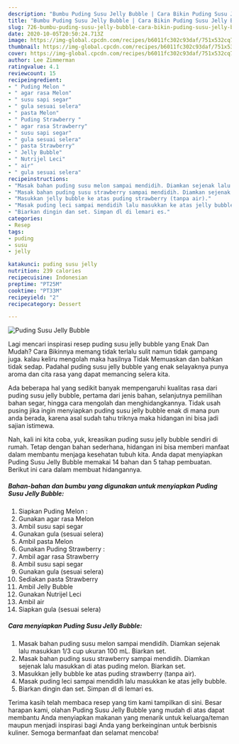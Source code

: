 ```yaml
---
description: "Bumbu Puding Susu Jelly Bubble | Cara Bikin Puding Susu Jelly Bubble Yang Sedap"
title: "Bumbu Puding Susu Jelly Bubble | Cara Bikin Puding Susu Jelly Bubble Yang Sedap"
slug: 726-bumbu-puding-susu-jelly-bubble-cara-bikin-puding-susu-jelly-bubble-yang-sedap
date: 2020-10-05T20:50:24.713Z
image: https://img-global.cpcdn.com/recipes/b6011fc302c93daf/751x532cq70/puding-susu-jelly-bubble-foto-resep-utama.jpg
thumbnail: https://img-global.cpcdn.com/recipes/b6011fc302c93daf/751x532cq70/puding-susu-jelly-bubble-foto-resep-utama.jpg
cover: https://img-global.cpcdn.com/recipes/b6011fc302c93daf/751x532cq70/puding-susu-jelly-bubble-foto-resep-utama.jpg
author: Lee Zimmerman
ratingvalue: 4.1
reviewcount: 15
recipeingredient:
- " Puding Melon "
- " agar rasa Melon"
- " susu sapi segar"
- " gula sesuai selera"
- " pasta Melon"
- " Puding Strawberry "
- " agar rasa Strawberry"
- " susu sapi segar"
- " gula sesuai selera"
- " pasta Strawberry"
- " Jelly Bubble"
- " Nutrijel Leci"
- " air"
- " gula sesuai selera"
recipeinstructions:
- "Masak bahan puding susu melon sampai mendidih. Diamkan sejenak lalu masukkan 1/3 cup ukuran 100 mL. Biarkan set."
- "Masak bahan puding susu strawberry sampai mendidih. Diamkan sejenak lalu masukkan di atas puding melon. Biarkan set."
- "Masukkan jelly bubble ke atas puding strawberry (tanpa air)."
- "Masak puding leci sampai mendidih lalu masukkan ke atas jelly bubble."
- "Biarkan dingin dan set. Simpan dl di lemari es."
categories:
- Resep
tags:
- puding
- susu
- jelly

katakunci: puding susu jelly 
nutrition: 239 calories
recipecuisine: Indonesian
preptime: "PT25M"
cooktime: "PT33M"
recipeyield: "2"
recipecategory: Dessert

---
```



![Puding Susu Jelly Bubble](https://img-global.cpcdn.com/recipes/b6011fc302c93daf/751x532cq70/puding-susu-jelly-bubble-foto-resep-utama.jpg)

Lagi mencari inspirasi resep puding susu jelly bubble yang Enak Dan Mudah? Cara Bikinnya memang tidak terlalu sulit namun tidak gampang juga. kalau keliru mengolah maka hasilnya Tidak Memuaskan dan bahkan tidak sedap. Padahal puding susu jelly bubble yang enak selayaknya punya aroma dan cita rasa yang dapat memancing selera kita.

Ada beberapa hal yang sedikit banyak mempengaruhi kualitas rasa dari puding susu jelly bubble, pertama dari jenis bahan, selanjutnya pemilihan bahan segar, hingga cara mengolah dan menghidangkannya. Tidak usah pusing jika ingin menyiapkan puding susu jelly bubble enak di mana pun anda berada, karena asal sudah tahu triknya maka hidangan ini bisa jadi sajian istimewa.




Nah, kali ini kita coba, yuk, kreasikan puding susu jelly bubble sendiri di rumah. Tetap dengan bahan sederhana, hidangan ini bisa memberi manfaat dalam membantu menjaga kesehatan tubuh kita. Anda dapat menyiapkan Puding Susu Jelly Bubble memakai 14 bahan dan 5 tahap pembuatan. Berikut ini cara dalam membuat hidangannya.

<!--inarticleads1-->

##### Bahan-bahan dan bumbu yang digunakan untuk menyiapkan Puding Susu Jelly Bubble:

1. Siapkan  Puding Melon :
1. Gunakan  agar rasa Melon
1. Ambil  susu sapi segar
1. Gunakan  gula (sesuai selera)
1. Ambil  pasta Melon
1. Gunakan  Puding Strawberry :
1. Ambil  agar rasa Strawberry
1. Ambil  susu sapi segar
1. Gunakan  gula (sesuai selera)
1. Sediakan  pasta Strawberry
1. Ambil  Jelly Bubble
1. Gunakan  Nutrijel Leci
1. Ambil  air
1. Siapkan  gula (sesuai selera)




<!--inarticleads2-->

##### Cara menyiapkan Puding Susu Jelly Bubble:

1. Masak bahan puding susu melon sampai mendidih. Diamkan sejenak lalu masukkan 1/3 cup ukuran 100 mL. Biarkan set.
1. Masak bahan puding susu strawberry sampai mendidih. Diamkan sejenak lalu masukkan di atas puding melon. Biarkan set.
1. Masukkan jelly bubble ke atas puding strawberry (tanpa air).
1. Masak puding leci sampai mendidih lalu masukkan ke atas jelly bubble.
1. Biarkan dingin dan set. Simpan dl di lemari es.




Terima kasih telah membaca resep yang tim kami tampilkan di sini. Besar harapan kami, olahan Puding Susu Jelly Bubble yang mudah di atas dapat membantu Anda menyiapkan makanan yang menarik untuk keluarga/teman maupun menjadi inspirasi bagi Anda yang berkeinginan untuk berbisnis kuliner. Semoga bermanfaat dan selamat mencoba!

